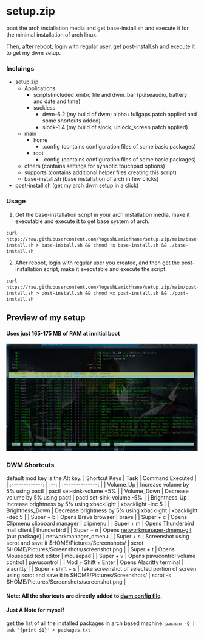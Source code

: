 # setup.zip
boot the arch installation media and get base-install.sh and execute it for the minimal installation of arch linux.

Then, after reboot, login with regular user, get post-install.sh and execute it to get my dwm setup. 
### Incluings
 - setup.zip
 	- Applications
 		- scripts(included xinitrc file and dwm_bar (pulseaudio, battery and date and time)
 		- suckless
 			- dwm-6.2	(my build of dwm; alpha+fullgaps patch applied and some shortcuts added)
 			- slock-1.4	(my build of slock; unlock_screen patch applied)
 	- main
 		- home
 			- .config (contains configuration files of some basic packages)
 		- root
 			- .config (contains configuration files of some basic packages)
 	- others (contains settings for synaptic touchpad options)
 	- supports (contains additional helper files creating this script)
 	- base-install.sh (base installation of arch in few clicks)
  - post-install.sh (get my arch dwm setup in a click)

### Usage
 1. Get the base-installation script in your arch installation media, make it executable and execute it to get base system of arch.
```
curl https://raw.githubusercontent.com/YogeshLamichhane/setup.zip/main/base-install.sh > base-install.sh && chmod +x base-install.sh && ./base-install.sh
```
 2. After reboot, login with regular user you created, and then get the post-installation script, make it executable and execute the script.
```
curl https://raw.githubusercontent.com/YogeshLamichhane/setup.zip/main/post-install.sh > post-install.sh && chmod +x post-install.sh && ./post-install.sh
```


## Preview of my setup
#### Uses just 165-175 MB of RAM at innitial boot
![my arch dwm preview](screenshot_000.png)

### DWM Shortcuts
default mod key is the Alt key.
|  Shortcut Keys  | Task | Command Executed |
| :-------------: | :--: | :--------------: |
| 	Volume_Up	  | Increase volume by 5% using pactl | pactl set-sink-volume +5% |
| 	Volume_Down   | Decrease volume by 5% using pactl | pactl set-sink-volume -5% |
|  Brightness_Up  | Increase brightness by 5% using xbacklight | xbacklight -inc 5 |
| Brightness_Down | Decrease brightness by 5% using xbacklight | xbacklight -dec 5 |
| 	Super + b 	  | Opens Brave browser | brave |
| 	Super + c 	  | Opens Clipmenu clipboard manager | clipmenu |
| 	Super + m 	  | Opens Thunderbird mail client | thunderbird |
| 	Super + n 	  | Opens [networkmanager-dmenu-git](https://aur.archlinux.org/packages/networkmanager-dmenu-git) (aur package) | networkmanager_dmenu |
| 	Super + s 	  | Screenshot using scrot and save it $HOME/Pictures/Screenshots/ | scrot $HOME/Pictures/Screenshots/screenshot.png |
| 	Super + t 	  | Opens Mousepad text editor | mousepad |
| 	Super + v 	  | Opens pavucontrol volume control | pavucontrol |
| 	Mod + Shift + Enter | Opens Alacritty terminal | alacritty |
| Super + shift + s | Take screenshot of selected portion of screen using scrot and save it in $HOME/Pictures/Screenshots/ | scrot -s $HOME/Pictures/Screenshots/screenshot.png |

#### Note: All the shortcuts are directly added to [dwm config file](https://github.com/YogeshLamichhane/setup.zip/blob/main/Applications/suckless/dwm-6.2/config.def.h).

#### Just A Note for myself
get the list of all the installed packages in arch based machine: `pacman -Q | awk '{print $1}' > packages.txt`

